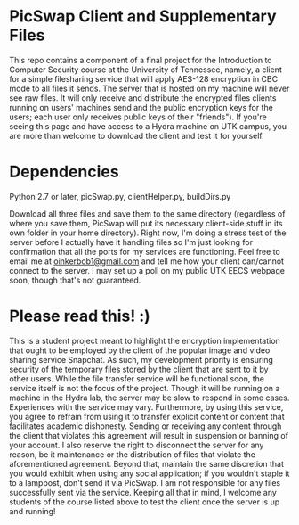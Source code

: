 # PicSwap Client and Supplementary Files
  This repo contains a component of a final project for the Introduction to Computer Security course at the University of Tennessee, namely, a client for a simple filesharing service that will apply AES-128 encryption in CBC mode to all files it sends. The server that is hosted on my machine will never see raw files. It will only receive and distribute the encrypted files clients running on users' machines send and the public encryption keys for the users; each user only receives public keys of their "friends"). If you're seeing this page and have access to a Hydra machine on UTK campus, you are more than welcome to download the client and test it for yourself.
  
# Dependencies
  Python 2.7 or later, picSwap.py, clientHelper.py, buildDirs.py
  
  Download all three files and save them to the same directory (regardless of where you save them, PicSwap will put its necessary client-side stuff in its own folder in your home directory). Right now, I'm doing a stress test of the server before I actually have it handling files so I'm just looking for confirmation that all the ports for my services are functioning. Feel free to email me at oinkerbob1@gmail.com and tell me how your client can/cannot connect to the server. I may set up a poll on my public UTK EECS webpage soon, though that's not guaranteed.

# Please read this! :)
  This is a student project meant to highlight the encryption implementation that ought to be employed by the client of the popular image and video sharing service Snapchat. As such, my development priority is ensuring security of the temporary files stored by the client that are sent to it by other users. While the file transfer service will be functional soon, the service itself is not the focus of the project. Though it will be running on a machine in the Hydra lab, the server may be slow to respond in some cases. Experiences with the service may vary. 
  Furthermore, by using this service, you agree to refrain from using it to transfer explicit content or content that facilitates academic dishonesty. Sending or receiving any content through the client that violates this agreement will result in suspension or banning of your account. I also reserve the right to disconnect the server for any reason, be it maintenance or the distribution of files that violate the aforementioned agreement. Beyond that, maintain the same discretion that you would exhibit when using any social application; if you wouldn't staple it to a lamppost, don't send it via PicSwap. I am not responsible for any files successfully sent via the service. Keeping all that in mind, I welcome any students of the course listed above to test the client once the server is up and running!
